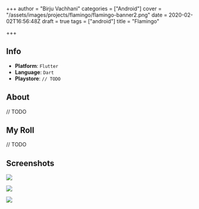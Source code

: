 +++
author = "Birju Vachhani"
categories = ["Android"]
cover = "/assets/images/projects/flamingo/flamingo-banner2.png"
date = 2020-02-02T16:56:48Z
draft = true
tags = ["android"]
title = "Flamingo"

+++
## Info

* **Platform**:     `Flutter`
* **Language**:     `Dart`
* **Playstore**:    `// TODO`

## About

// TODO

## My Roll

// TODO

## Screenshots

![](/assets/images/flamingo-apps-1.png)

![](/assets/images/flamingo-apps-2.png)

![](/assets/images/flamingo-apps-3.png)